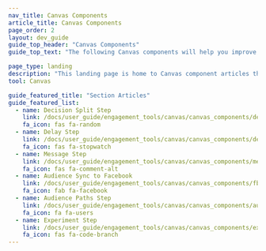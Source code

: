 ```yaml
---
nav_title: Canvas Components
article_title: Canvas Components
page_order: 2
layout: dev_guide
guide_top_header: "Canvas Components"
guide_top_text: "The following Canvas components will help you improve your process, unlock new journeys, and increase effectiveness. Check out our [Canvas LAB Playbook](https://labplaybooks.braze.com/canvas-playbooks#subpage/qpbtt) for a list of example use cases."

page_type: landing
description: "This landing page is home to Canvas component articles that will help you create more advanced Canvases."
tool: Canvas

guide_featured_title: "Section Articles"
guide_featured_list:
  - name: Decision Split Step
    link: /docs/user_guide/engagement_tools/canvas/canvas_components/decision_split/
    fa_icon: fas fa-random
  - name: Delay Step
    link: /docs/user_guide/engagement_tools/canvas/canvas_components/delay_step/
    fa_icon: fas fa-stopwatch
  - name: Message Step
    link: /docs/user_guide/engagement_tools/canvas/canvas_components/message_step/
    fa_icon: fas fa-comment-alt
  - name: Audience Sync to Facebook
    link: /docs/user_guide/engagement_tools/canvas/canvas_components/fb_audience_sync/
    fa_icon: fab fa-facebook
  - name: Audience Paths Step
    link: /docs/user_guide/engagement_tools/canvas/canvas_components/audience_paths/
    fa_icon: fa fa-users
  - name: Experiment Step
    link: /docs/user_guide/engagement_tools/canvas/canvas_components/experiment_step/
    fa_icon: fas fa-code-branch
---
```

